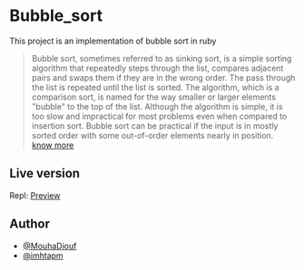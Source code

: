 # Bubble_sort 
This project is an implementation of bubble sort in ruby

> Bubble sort, sometimes referred to as sinking sort, is a simple sorting algorithm that repeatedly steps through the list, compares adjacent pairs and swaps them if they are in the wrong order. The pass through the list is repeated until the list is sorted. The algorithm, which is a comparison sort, is named for the way smaller or larger elements "bubble" to the top of the list. Although the algorithm is simple, it is too slow and impractical for most problems even when compared to insertion sort. Bubble sort can be practical if the input is in mostly sorted order with some out-of-order elements nearly in position.
[know more](https://en.wikipedia.org/wiki/Bubble_sort)

## Live version
Repl: [Preview](https://repl.it/@ponmuthuselvam/bubblesortruby)

## Author
* [@MouhaDiouf](https://github.com/MouhaDiouf)
* [@imhtapm](https://github.com/imhtapm)

